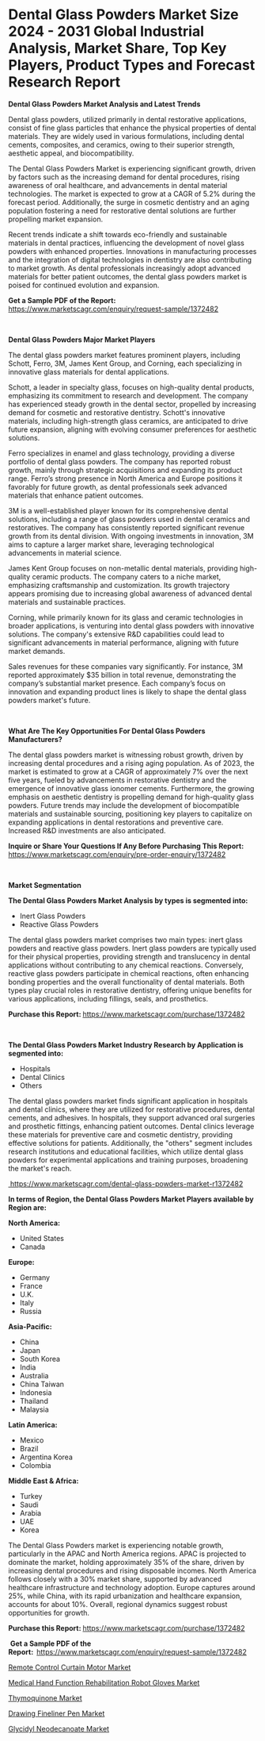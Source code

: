 <p><h1>Dental Glass Powders Market Size 2024 - 2031 Global Industrial Analysis, Market Share, Top Key Players, Product Types and Forecast Research Report</h1></p><p><strong>Dental Glass Powders Market Analysis and Latest Trends</strong></p>
<p><p>Dental glass powders, utilized primarily in dental restorative applications, consist of fine glass particles that enhance the physical properties of dental materials. They are widely used in various formulations, including dental cements, composites, and ceramics, owing to their superior strength, aesthetic appeal, and biocompatibility.</p><p>The Dental Glass Powders Market is experiencing significant growth, driven by factors such as the increasing demand for dental procedures, rising awareness of oral healthcare, and advancements in dental material technologies. The market is expected to grow at a CAGR of 5.2% during the forecast period. Additionally, the surge in cosmetic dentistry and an aging population fostering a need for restorative dental solutions are further propelling market expansion.</p><p>Recent trends indicate a shift towards eco-friendly and sustainable materials in dental practices, influencing the development of novel glass powders with enhanced properties. Innovations in manufacturing processes and the integration of digital technologies in dentistry are also contributing to market growth. As dental professionals increasingly adopt advanced materials for better patient outcomes, the dental glass powders market is poised for continued evolution and expansion.</p></p>
<p><strong>Get a Sample PDF of the Report:&nbsp;</strong> <a href="https://www.marketscagr.com/enquiry/request-sample/1372482?utm_campaign=1879&utm_medium=2&utm_source=Github&utm_content=ia&utm_term=06122024&utm_id=dental-glass-powders">https://www.marketscagr.com/enquiry/request-sample/1372482</a></p>
<p>&nbsp;</p>
<p><strong>Dental Glass Powders Major Market Players</strong></p>
<p><p>The dental glass powders market features prominent players, including Schott, Ferro, 3M, James Kent Group, and Corning, each specializing in innovative glass materials for dental applications.</p><p>Schott, a leader in specialty glass, focuses on high-quality dental products, emphasizing its commitment to research and development. The company has experienced steady growth in the dental sector, propelled by increasing demand for cosmetic and restorative dentistry. Schott's innovative materials, including high-strength glass ceramics, are anticipated to drive future expansion, aligning with evolving consumer preferences for aesthetic solutions.</p><p>Ferro specializes in enamel and glass technology, providing a diverse portfolio of dental glass powders. The company has reported robust growth, mainly through strategic acquisitions and expanding its product range. Ferro’s strong presence in North America and Europe positions it favorably for future growth, as dental professionals seek advanced materials that enhance patient outcomes.</p><p>3M is a well-established player known for its comprehensive dental solutions, including a range of glass powders used in dental ceramics and restoratives. The company has consistently reported significant revenue growth from its dental division. With ongoing investments in innovation, 3M aims to capture a larger market share, leveraging technological advancements in material science.</p><p>James Kent Group focuses on non-metallic dental materials, providing high-quality ceramic products. The company caters to a niche market, emphasizing craftsmanship and customization. Its growth trajectory appears promising due to increasing global awareness of advanced dental materials and sustainable practices.</p><p>Corning, while primarily known for its glass and ceramic technologies in broader applications, is venturing into dental glass powders with innovative solutions. The company's extensive R&D capabilities could lead to significant advancements in material performance, aligning with future market demands.</p><p>Sales revenues for these companies vary significantly. For instance, 3M reported approximately $35 billion in total revenue, demonstrating the company’s substantial market presence. Each company’s focus on innovation and expanding product lines is likely to shape the dental glass powders market's future.</p></p>
<p>&nbsp;</p>
<p><strong>What Are The Key Opportunities For Dental Glass Powders Manufacturers?</strong></p>
<p><p>The dental glass powders market is witnessing robust growth, driven by increasing dental procedures and a rising aging population. As of 2023, the market is estimated to grow at a CAGR of approximately 7% over the next five years, fueled by advancements in restorative dentistry and the emergence of innovative glass ionomer cements. Furthermore, the growing emphasis on aesthetic dentistry is propelling demand for high-quality glass powders. Future trends may include the development of biocompatible materials and sustainable sourcing, positioning key players to capitalize on expanding applications in dental restorations and preventive care. Increased R&D investments are also anticipated.</p></p>
<p><strong>Inquire or Share Your Questions If Any Before Purchasing This Report:</strong> <a href="https://www.marketscagr.com/enquiry/pre-order-enquiry/1372482?utm_campaign=1879&utm_medium=2&utm_source=Github&utm_content=ia&utm_term=06122024&utm_id=dental-glass-powders">https://www.marketscagr.com/enquiry/pre-order-enquiry/1372482</a></p>
<p>&nbsp;</p>
<p><strong>Market Segmentation</strong></p>
<p><strong>The Dental Glass Powders Market Analysis by types is segmented into:</strong></p>
<p><ul><li>Inert Glass Powders</li><li>Reactive Glass Powders</li></ul></p>
<p><p>The dental glass powders market comprises two main types: inert glass powders and reactive glass powders. Inert glass powders are typically used for their physical properties, providing strength and translucency in dental applications without contributing to any chemical reactions. Conversely, reactive glass powders participate in chemical reactions, often enhancing bonding properties and the overall functionality of dental materials. Both types play crucial roles in restorative dentistry, offering unique benefits for various applications, including fillings, seals, and prosthetics.</p></p>
<p><strong>Purchase this Report:&nbsp;</strong><a href="https://www.marketscagr.com/purchase/1372482?utm_campaign=1879&utm_medium=2&utm_source=Github&utm_content=ia&utm_term=06122024&utm_id=dental-glass-powders">https://www.marketscagr.com/purchase/1372482</a></p>
<p>&nbsp;</p>
<p><strong>The Dental Glass Powders Market Industry Research by Application is segmented into:</strong></p>
<p><ul><li>Hospitals</li><li>Dental Clinics</li><li>Others</li></ul></p>
<p><p>The dental glass powders market finds significant application in hospitals and dental clinics, where they are utilized for restorative procedures, dental cements, and adhesives. In hospitals, they support advanced oral surgeries and prosthetic fittings, enhancing patient outcomes. Dental clinics leverage these materials for preventive care and cosmetic dentistry, providing effective solutions for patients. Additionally, the "others" segment includes research institutions and educational facilities, which utilize dental glass powders for experimental applications and training purposes, broadening the market's reach.</p></p>
<p><a href="https://www.marketscagr.com/dental-glass-powders-market-r1372482?utm_campaign=1879&utm_medium=2&utm_source=Github&utm_content=ia&utm_term=06122024&utm_id=dental-glass-powders">&nbsp;https://www.marketscagr.com/dental-glass-powders-market-r1372482</a></p>
<p><strong>In terms of Region, the Dental Glass Powders Market Players available by Region are:</strong></p>
<p>
    <p> <strong> North America: </strong>
        <ul>
            <li>United States</li>
            <li>Canada</li>
        </ul>
        </p> 
    <p> <strong> Europe: </strong>
        <ul>
            <li>Germany</li>
            <li>France</li>
            <li>U.K.</li>
            <li>Italy</li>
            <li>Russia</li>
        </ul>
        </p> 
    <p> <strong> Asia-Pacific: </strong>
        <ul>
            <li>China</li>
            <li>Japan</li>
            <li>South Korea</li>
            <li>India</li>
            <li>Australia</li>
            <li>China Taiwan</li>
            <li>Indonesia</li>
            <li>Thailand</li>
            <li>Malaysia</li>
        </ul>
        </p> 
    <p> <strong> Latin America: </strong>
        <ul>
            <li>Mexico</li>
            <li>Brazil</li>
            <li>Argentina Korea</li>
            <li>Colombia</li>
        </ul>
        </p> 
    <p> <strong> Middle East & Africa: </strong>
        <ul>
            <li>Turkey</li>
            <li>Saudi</li>
            <li>Arabia</li>
            <li>UAE</li>
            <li>Korea</li>
        </ul>
    </p>
    </p>
<p><p>The Dental Glass Powders market is experiencing notable growth, particularly in the APAC and North America regions. APAC is projected to dominate the market, holding approximately 35% of the share, driven by increasing dental procedures and rising disposable incomes. North America follows closely with a 30% market share, supported by advanced healthcare infrastructure and technology adoption. Europe captures around 25%, while China, with its rapid urbanization and healthcare expansion, accounts for about 10%. Overall, regional dynamics suggest robust opportunities for growth.</p></p>
<p><strong>Purchase this Report: </strong><a href="https://www.marketscagr.com/purchase/1372482?utm_campaign=1879&utm_medium=2&utm_source=Github&utm_content=ia&utm_term=06122024&utm_id=dental-glass-powders">https://www.marketscagr.com/purchase/1372482</a></p>
<p>&nbsp;<strong>Get a Sample PDF of the Report:&nbsp;&nbsp;</strong><a href="https://www.marketscagr.com/enquiry/request-sample/1372482?utm_campaign=1879&utm_medium=2&utm_source=Github&utm_content=ia&utm_term=06122024&utm_id=dental-glass-powders">https://www.marketscagr.com/enquiry/request-sample/1372482</a></p>
<p><strong></strong></p>
<p><p><a href="https://www.linkedin.com/pulse/market-insights-global-remote-control-curtain-motor-forecast-pztde?utm_campaign=1879&utm_medium=2&utm_source=Github&utm_content=ia&utm_term=06122024&utm_id=dental-glass-powders">Remote Control Curtain Motor Market</a></p><p><a href="https://issuu.com/reportprime-2/docs/medical-hand-function-rehabilitation-robot-gloves-?utm_campaign=1879&utm_medium=2&utm_source=Github&utm_content=ia&utm_term=06122024&utm_id=dental-glass-powders">Medical Hand Function Rehabilitation Robot Gloves Market</a></p><p><a href="https://www.linkedin.com/pulse/strategic-forecast-thymoquinone-market-growth-trends-size-jqoge?utm_campaign=1879&utm_medium=2&utm_source=Github&utm_content=ia&utm_term=06122024&utm_id=dental-glass-powders">Thymoquinone Market</a></p><p><a href="https://issuu.com/reportprime-2/docs/drawing-fineliner-pen-market-size-2030.pptx?utm_campaign=1879&utm_medium=2&utm_source=Github&utm_content=ia&utm_term=06122024&utm_id=dental-glass-powders">Drawing Fineliner Pen Market</a></p><p><a href="https://www.linkedin.com/pulse/glycidyl-neodecanoate-market-size-growth-trends-statistics-mctpe?utm_campaign=1879&utm_medium=2&utm_source=Github&utm_content=ia&utm_term=06122024&utm_id=dental-glass-powders">Glycidyl Neodecanoate Market</a></p></p>